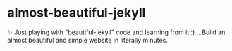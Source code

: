 # almost-beautiful-jekyll

 ✨ Just playing with "beautiful-jekyll" code and learning from it :) ...Build an almost beautiful and simple website in literally minutes. 
